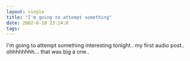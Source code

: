 ```yaml
---
layout: single
title: "I'm going to attempt something"
date: 2002-8-18 23:24:0
tags: 
---
```


I'm going to attempt something interesting tonight.. my first audio post.. ohhhhhhhh... that was big a one..

